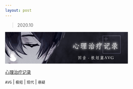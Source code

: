 ```yaml
---
layout: post
---
```


> 2020.10

![](images/sig_game_record_mental_healing.png)

[心理治疗记录](https://rpg.blue/thread-483685-1-1.html)

`AVG` | `极短` | `现代` | `悬疑`
